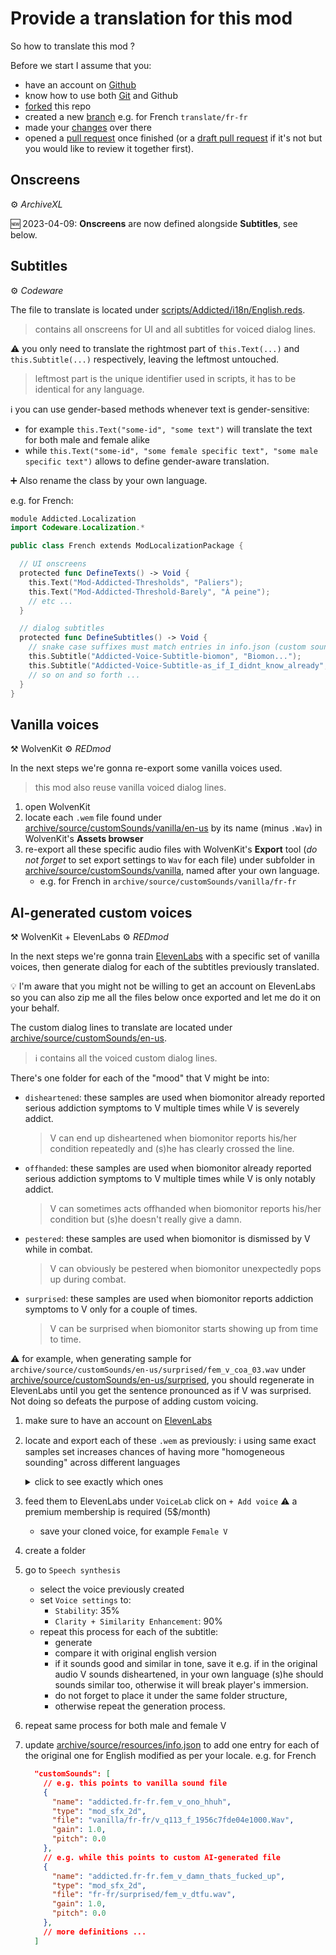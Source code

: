 # Provide a translation for this mod

So how to translate this mod ?

Before we start I assume that you:

- have an account on [Github](https://github.com/)
- know how to use both [Git](https://git-scm.com/) and Github
- [forked](https://docs.github.com/fr/get-started/quickstart/fork-a-repo) this repo
- created a new [branch](https://www.atlassian.com/git/tutorials/using-branches#:~:text=In%20Git%2C%20branches%20are%20a,branch%20to%20encapsulate%20your%20changes.)
e.g. for French `translate/fr-fr`
- made your [changes](https://www.atlassian.com/git/tutorials/saving-changes/git-commit) over there
- opened a [pull request](https://docs.github.com/en/pull-requests/collaborating-with-pull-requests/proposing-changes-to-your-work-with-pull-requests/about-pull-requests) once finished (or a [draft pull request](https://github.blog/2019-02-14-introducing-draft-pull-requests/) if it's not but you would like to review it together first).

## Onscreens

⚙️ _ArchiveXL_

🆕 2023-04-09: **Onscreens** are now defined alongside **Subtitles**, see below.

## Subtitles

⚙️ _Codeware_

The file to translate is located under [scripts/Addicted/i18n/English.reds](../../scripts/Addicted/i18n/English.reds).

> contains all onscreens for UI and all subtitles for voiced dialog lines.

⚠️ you only need to translate the rightmost part of `this.Text(...)` and `this.Subtitle(...)` respectively, leaving the leftmost untouched.

> leftmost part is the unique identifier used in scripts, it has to be identical for any language.

ℹ️ you can use gender-based methods whenever text is gender-sensitive:

- for example `this.Text("some-id", "some text")` will translate the text for both male and female alike
- while `this.Text("some-id", "some female specific text", "some male specific text")` allows to define gender-aware translation.

➕ Also rename the class by your own language.

e.g. for French:

```swift
module Addicted.Localization
import Codeware.Localization.*

public class French extends ModLocalizationPackage {

  // UI onscreens
  protected func DefineTexts() -> Void {
    this.Text("Mod-Addicted-Thresholds", "Paliers");
    this.Text("Mod-Addicted-Threshold-Barely", "À peine");
    // etc ...
  }

  // dialog subtitles
  protected func DefineSubtitles() -> Void {
    // snake case suffixes must match entries in info.json (custom sounds)
    this.Subtitle("Addicted-Voice-Subtitle-biomon", "Biomon...");
    this.Subtitle("Addicted-Voice-Subtitle-as_if_I_didnt_know_already", "Comme si j'étais pas au courant...");
    // so on and so forth ...
  }
}
```

## Vanilla voices

⚒️ WolvenKit
⚙️ _REDmod_

In the next steps we're gonna re-export some vanilla voices used.

> this mod also reuse vanilla voiced dialog lines.

1. open WolvenKit
2. locate each `.wem` file found under [archive/source/customSounds/vanilla/en-us](../../archive/source/customSounds/vanilla/en-us) by its name (minus `.Wav`) in WolvenKit's **Assets browser**
3. re-export all these specific audio files with WolvenKit's **Export** tool (_do not forget_ to set export settings to `Wav` for each file) under subfolder in [archive/source/customSounds/vanilla](../../archive/source/customSounds/vanilla), named after your own language.
    - e.g. for French in `archive/source/customSounds/vanilla/fr-fr`

## AI-generated custom voices

⚒️ WolvenKit + ElevenLabs
⚙️ _REDmod_

In the next steps we're gonna train [ElevenLabs](https://beta.elevenlabs.io/) with a specific set of vanilla voices, then generate dialog for each of the subtitles previously translated.

💡 I'm aware that you might not be willing to get an account on ElevenLabs so you can also zip me all the files below once exported and let me do it on your behalf.

The custom dialog lines to translate are located under [archive/source/customSounds/en-us](../../archive/source/customSounds/en-us).

> ℹ️ contains all the voiced custom dialog lines.

There's one folder for each of the "mood" that V might be into:

- `disheartened`: these samples are used when biomonitor already reported serious addiction symptoms to V multiple times while V is severely addict.
  > V can end up disheartened when biomonitor reports his/her condition repeatedly and (s)he has clearly crossed the line.

- `offhanded`: these samples are used when biomonitor already reported serious addiction symptoms to V multiple times while V is only notably addict.
  > V can sometimes acts offhanded when biomonitor reports his/her condition but (s)he doesn't really give a damn.

- `pestered`: these samples are used when biomonitor is dismissed by V while in combat.
  > V can obviously be pestered when biomonitor unexpectedly pops up during combat.

- `surprised`: these samples are used when biomonitor reports addiction symptoms to V only for a couple of times.
  > V can be surprised when biomonitor starts showing up from time to time.

⚠️ for example, when generating sample for `archive/source/customSounds/en-us/surprised/fem_v_coa_03.wav` under [archive/source/customSounds/en-us/surprised](../../archive/source/customSounds/en-us/surprised), you should regenerate in ElevenLabs until you get the sentence pronounced as if V was surprised. Not doing so defeats the purpose of adding custom voicing.

1. make sure to have an account on [ElevenLabs](https://beta.elevenlabs.io/)
2. locate and export each of these `.wem` as previously:
  ℹ️ using same exact samples set increases chances of having more "homogeneous sounding" across different languages

    <details><summary>click to see exactly which ones</summary>

    1. `v_scene_aaron_mccarlson_default_f_1b6ed94ce5559000`
    2. `v_scene_aaron_mccarlson_default_f_1b77e03246559000`
    3. `v_scene_benedict_mcadams_default_f_1b1b1ce0be2c5000`
    4. `v_scene_claire_default_f_1b0c1373382b6000`
    5. `v_scene_dakota_smith_defaut_f_1ad786e65246b000`
    6. `v_scene_dakota_smith_defaut_f_1b30dc13f92ef000`
    7. `v_scene_dakota_smith_defaut_f_1936caecd649d000`
    8. `v_scene_dakota_smith_defaut_f_1936cf055549d000`
    9. `v_scene_dan_default_f_1b1bed3cac29f000`
    10. `v_scene_delamain_default_f_1b3f1d1f6b386000`
    11. `v_scene_delamain_default_f_182ac718234ea000`
    12. `v_scene_dex_default_f_1b2f30a75929f000`
    13. `v_scene_dex_default_f_182ad40c364ea000`
    14. `v_scene_jackie_default_f_1b2f97e30c2c5004`
    15. `v_scene_jackie_default_f_1b2f687cef2c5000`
    16. `v_scene_jackie_default_f_1b2fa81c242c5000`
    17. `v_scene_jackie_default_f_1b2fa2734c2c5000`
    18. `v_scene_jackie_default_f_1b2fae69a12c5000`
    19. `v_scene_jackie_default_f_1b2fb2c5892c5000`
    20. `v_scene_jackie_default_f_1b2fb6a25c2c5000`
    21. `v_scene_jackie_default_f_1b2fb479f32c5000`
    22. `v_scene_jackie_default_f_1b2fc8db0d2c5000`
    23. `v_scene_jackie_default_f_1b302c10c12c5000`
    24. `v_scene_wakako_okada_default_f_1b68a843092b6000`
    25. `v_scenes_f_1a7c32d2e947a000`

    </details>

3. feed them to ElevenLabs under `VoiceLab` click on `+ Add voice`
    ⚠️ a premium membership is required (5$/month)
    - save your cloned voice, for example `Female V`
4. create a folder 
5. go to `Speech synthesis`
    - select the voice previously created
    - set `Voice settings` to:
      - `Stability`: 35%
      - `Clarity + Similarity Enhancement`: 90%
    - repeat this process for each of the subtitle:
      - generate
      - compare it with original english version
      - if it sounds good and similar in tone, save it
        e.g. if in the original audio V sounds disheartened, in your own language (s)he should sounds similar too, otherwise it will break player's immersion.
      - do not forget to place it under the same folder structure, 
      - otherwise repeat the generation process.
6. repeat same process for both male and female V
7. update [archive/source/resources/info.json](../../archive/source/resources/info.json) to add one entry for each of the original one for English modified as per your locale.
  e.g. for French

    ```json
      "customSounds": [
        // e.g. this points to vanilla sound file
        {
          "name": "addicted.fr-fr.fem_v_ono_hhuh",
          "type": "mod_sfx_2d",
          "file": "vanilla/fr-fr/v_q113_f_1956c7fde04e1000.Wav",
          "gain": 1.0,
          "pitch": 0.0
        },
        // e.g. while this points to custom AI-generated file
        {
          "name": "addicted.fr-fr.fem_v_damn_thats_fucked_up",
          "type": "mod_sfx_2d",
          "file": "fr-fr/surprised/fem_v_dtfu.wav",
          "gain": 1.0,
          "pitch": 0.0
        },
        // more definitions ...
      ]
    ```
